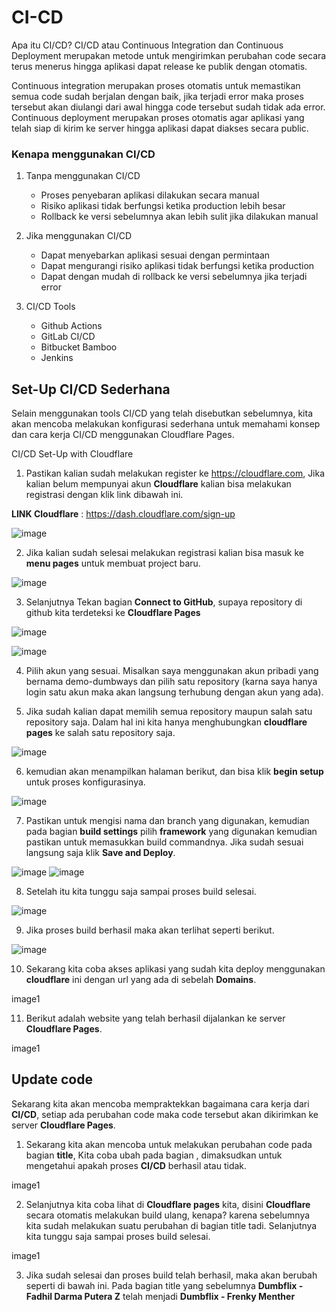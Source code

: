 # CI-CD

Apa itu CI/CD?​
CI/CD atau Continuous Integration dan Continuous Deployment merupakan metode untuk mengirimkan perubahan code secara terus menerus hingga aplikasi dapat release ke publik dengan otomatis.

Continuous integration merupakan proses otomatis untuk memastikan semua code sudah berjalan dengan baik, jika terjadi error maka proses tersebut akan diulangi dari awal hingga code tersebut sudah tidak ada error.
Continuous deployment merupakan proses otomatis agar aplikasi yang telah siap di kirim ke server hingga aplikasi dapat diakses secara public.

### Kenapa menggunakan CI/CD​

1. Tanpa menggunakan CI/CD​

    - Proses penyebaran aplikasi dilakukan secara manual
    - Risiko aplikasi tidak berfungsi ketika production lebih besar
    - Rollback ke versi sebelumnya akan lebih sulit jika dilakukan manual

2. Jika menggunakan CI/CD​

    - Dapat menyebarkan aplikasi sesuai dengan permintaan
    - Dapat mengurangi risiko aplikasi tidak berfungsi ketika production
    - Dapat dengan mudah di rollback ke versi sebelumnya jika terjadi error

3. CI/CD Tools​

    - Github Actions
    - GitLab CI/CD
    - Bitbucket Bamboo
    - Jenkins



## Set-Up CI/CD Sederhana

Selain menggunakan tools CI/CD yang telah disebutkan sebelumnya, kita akan mencoba melakukan konfigurasi sederhana untuk memahami konsep dan cara kerja CI/CD menggunakan Cloudflare Pages.

CI/CD Set-Up with Cloudflare​
1. Pastikan kalian sudah melakukan register ke https://cloudflare.com, Jika kalian belum mempunyai akun __Cloudflare__ kalian bisa melakukan registrasi dengan klik link dibawah ini.

__LINK Cloudflare__ : https://dash.cloudflare.com/sign-up

![image](https://user-images.githubusercontent.com/40049149/187872014-5075669a-2218-4860-a070-62232379eac6.png)

2. Jika kalian sudah selesai melakukan registrasi kalian bisa masuk ke __menu pages__ untuk membuat project baru.

![image](https://user-images.githubusercontent.com/40049149/187875794-8cc2d920-5519-4c17-9fb6-05cb4ba45b26.png)

3. Selanjutnya Tekan bagian __Connect to GitHub__, supaya repository di github kita terdeteksi ke __Cloudflare Pages__

![image](https://user-images.githubusercontent.com/40049149/187875980-db7dbcce-e998-433c-9352-f235a56919b1.png)

![image](https://user-images.githubusercontent.com/40049149/187876526-b83688c2-543c-490d-907c-ed6418082622.png)

4. Pilih akun yang sesuai. Misalkan saya menggunakan akun pribadi yang bernama demo-dumbways dan pilih satu repository (karna saya hanya login satu akun maka akan langsung terhubung dengan akun yang ada).

5. Jika sudah kalian dapat memilih semua repository maupun salah satu repository saja. Dalam hal ini kita hanya menghubungkan __cloudflare pages__ ke salah satu repository saja.

![image](https://user-images.githubusercontent.com/40049149/187876924-407f2140-cdde-43a0-aa08-9f10fbccbbe9.png)

6. kemudian akan menampilkan halaman berikut, dan bisa klik __begin setup__ untuk proses konfigurasinya.

![image](https://user-images.githubusercontent.com/40049149/187877966-82ecda2a-4b94-4614-81f1-b9f0c79bd0b0.png)

7. Pastikan untuk mengisi nama dan branch yang digunakan, kemudian pada bagian __build settings__ pilih __framework__ yang digunakan kemudian pastikan untuk memasukkan build commandnya. Jika sudah sesuai langsung saja klik __Save and Deploy__.

![image](https://user-images.githubusercontent.com/40049149/187878040-ef1e54a6-6ecf-4d8d-bc9c-b951813f62d8.png)
![image](https://user-images.githubusercontent.com/40049149/187878282-5264b18f-bfe8-44d2-a32f-ed0aa23b557f.png)

8. Setelah itu kita tunggu saja sampai proses build selesai.

![image](https://user-images.githubusercontent.com/40049149/187878496-5dc0b442-9655-4f60-8832-cf12651163f1.png)

9. Jika proses build berhasil maka akan terlihat seperti berikut.

![image](https://user-images.githubusercontent.com/40049149/187879404-3655c951-f313-4bae-a228-88a0f8978846.png)

10. Sekarang kita coba akses aplikasi yang sudah kita deploy menggunakan __cloudflare__ ini dengan url yang ada di sebelah __Domains__.

image1

11. Berikut adalah website yang telah berhasil dijalankan ke server __Cloudflare Pages__.

image1

## Update code​

Sekarang kita akan mencoba mempraktekkan bagaimana cara kerja dari __CI/CD__, setiap ada perubahan code maka code tersebut akan dikirimkan ke server __Cloudflare Pages__.

1. Sekarang kita akan mencoba untuk melakukan perubahan code pada bagian __title__, Kita coba ubah pada bagian __<title> ... </title>__, dimaksudkan untuk mengetahui apakah proses __CI/CD__ berhasil atau tidak.

image1

2. Selanjutnya kita coba lihat di __Cloudflare pages__ kita, disini __Cloudflare__ secara otomatis melakukan build ulang, kenapa? karena sebelumnya kita sudah melakukan suatu perubahan di bagian title tadi. Selanjutnya kita tunggu saja sampai proses build selesai.

image1

3. Jika sudah selesai dan proses build telah berhasil, maka akan berubah seperti di bawah ini. Pada bagian title yang sebelumnya __Dumbflix - Fadhil Darma Putera Z__ telah menjadi __Dumbflix - Frenky Menther__






